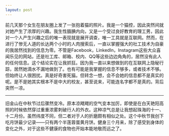 ```yaml
---
layout: post
---
```

前几天那个女生在朋友圈上发了一张抱着猫的照片。我是一个猫控，因此突然间就对她产生了浓厚的兴趣。我生性腼腆内向，又是一个受过良好教育的理工男，因此对一个人产生兴趣之后的唯一表现就是展开调查，唯一工具就是互联网。然而，在进行了惨无人道的长达两个小时的人肉搜索后，一直以掌握强大的社工技术为自豪的我居然找到的信息为零。不管是Facebook，LinkedIn，Instagram这些大众喜闻乐见的网站，还是社工库、邮箱、校内、QQ等这些边边角角的，居然没有此人的任何信息。这个结论实在让我抓狂。因为我一直以来想做到的在互联网上隐秘行踪，居然她滴水不漏地做到了。也有可能是我掌握的信息不够多，或者技术不够。但始终让人很困扰。真是好奇害死猫。但转念一想，会不会她的信息都不是真实的呢。是不是她其实根本不是中大的校友，甚至说来，可能连名字都不是真的。背后突然一凉。

***

旧金山在中秋节过后骤然变冷。原本凉飕飕的空气变本加厉，即使是在白天艳阳高照的时候依然穿过重重浓雾刺破行人的外衣。这种凉气总是让我想起珠海的十一、十二月份。虽然纬度不同，但二者对于人的折磨颇有相似之处。这个中秋节我创下吃月饼最少记录——只有两个半莲蓉蛋黄月饼。健身三个月来，除了感受到身体的变化之外，对于这些不健康的食物也开始本能地敬而远之了。